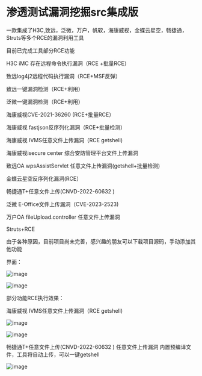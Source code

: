 # 渗透测试漏洞挖掘src集成版

一款集成了H3C,致远，泛微，万户，帆软，海康威视，金蝶云星空，畅捷通，Struts等多个RCE的漏洞利用工具 

目前已完成工具部分RCE功能

H3C iMC 存在远程命令执行漏洞（RCE +批量RCE）

致远log4j2远程代码执行漏洞（RCE+MSF反弹）

致远一键漏洞检测（RCE+利用）

泛微一键漏洞检测（RCE+利用）

海康威视CVE-2021-36260 (RCE+批量RCE）

海康威视 fastjson反序列化漏洞（RCE+批量检测）

海康威视 IVMS任意文件上传漏洞（RCE getshell)

海康威视isecure center 综合安防管理平台文件上传漏洞

致远OA wpsAssistServlet 任意文件上传漏洞(getshell+批量检测)

金蝶云星空反序列化漏洞(RCE） 

畅捷通T+任意文件上传(CNVD-2022-60632 )

泛微 E-Office文件上传漏洞（CVE-2023-2523)

万户OA fileUpload.controller 任意文件上传漏洞

Struts+RCE

由于各种原因，目前项目尚未完善，感兴趣的朋友可以下载项目源码，手动添加其他功能

界面：

![image](https://github.com/MInggongK/Penetration-mining-src/blob/main/%E6%B8%97%E9%80%8F%E6%B5%8B%E8%AF%95%E6%BC%8F%E6%B4%9E%E6%8C%96%E6%8E%98src%E9%9B%86%E6%88%90%E7%89%88/dsf.png)

![image](https://github.com/MInggongK/Penetration-mining-src/blob/main/%E6%B8%97%E9%80%8F%E6%B5%8B%E8%AF%95%E6%BC%8F%E6%B4%9E%E6%8C%96%E6%8E%98src%E9%9B%86%E6%88%90%E7%89%88/sda.png)

部分功能RCE执行效果：

海康威视 IVMS任意文件上传漏洞（RCE getshell)

![image](https://github.com/MInggongK/Penetration-mining-src/blob/main/%E6%B8%97%E9%80%8F%E6%B5%8B%E8%AF%95%E6%BC%8F%E6%B4%9E%E6%8C%96%E6%8E%98src%E9%9B%86%E6%88%90%E7%89%88/fdg.png)

![image](https://github.com/MInggongK/Penetration-mining-src/blob/main/%E6%B8%97%E9%80%8F%E6%B5%8B%E8%AF%95%E6%BC%8F%E6%B4%9E%E6%8C%96%E6%8E%98src%E9%9B%86%E6%88%90%E7%89%88/dsfsd.png)

畅捷通T+任意文件上传(CNVD-2022-60632 ) 任意文件上传漏洞
内置预编译文件，工具将自动上传，可以一键getshell

![image](https://github.com/MInggongK/Penetration-mining-src/blob/main/%E6%B8%97%E9%80%8F%E6%B5%8B%E8%AF%95%E6%BC%8F%E6%B4%9E%E6%8C%96%E6%8E%98src%E9%9B%86%E6%88%90%E7%89%88/gjhg.png)





